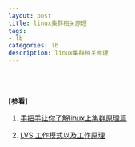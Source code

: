 ```yaml
---
layout: post
title: linux集群相关原理
tags:
- lb
categories: lb
description: linux集群相关原理
---
```




<!-- more -->


 





<br />
<br />

**[参看]**

1. [手把手让你了解linux上集群原理篇](http://www.360doc.com/content/15/0302/15/7853380_451982463.shtml)

2. [LVS 工作模式以及工作原理](https://blog.csdn.net/caoshuming_500/article/details/8291940)

<br />
<br />
<br />



